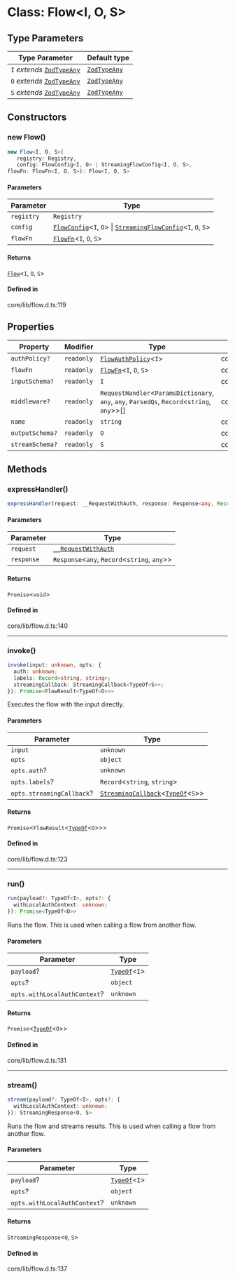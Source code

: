 # Class: Flow\<I, O, S\>

## Type Parameters

| Type Parameter | Default type |
| ------ | ------ |
| `I` *extends* [`ZodTypeAny`](../namespaces/z/type-aliases/ZodTypeAny.md) | [`ZodTypeAny`](../namespaces/z/type-aliases/ZodTypeAny.md) |
| `O` *extends* [`ZodTypeAny`](../namespaces/z/type-aliases/ZodTypeAny.md) | [`ZodTypeAny`](../namespaces/z/type-aliases/ZodTypeAny.md) |
| `S` *extends* [`ZodTypeAny`](../namespaces/z/type-aliases/ZodTypeAny.md) | [`ZodTypeAny`](../namespaces/z/type-aliases/ZodTypeAny.md) |

## Constructors

### new Flow()

```ts
new Flow<I, O, S>(
   registry: Registry, 
   config: FlowConfig<I, O> | StreamingFlowConfig<I, O, S>, 
flowFn: FlowFn<I, O, S>): Flow<I, O, S>
```

#### Parameters

| Parameter | Type |
| ------ | ------ |
| `registry` | `Registry` |
| `config` | [`FlowConfig`](../interfaces/FlowConfig.md)\<`I`, `O`\> \| [`StreamingFlowConfig`](../interfaces/StreamingFlowConfig.md)\<`I`, `O`, `S`\> |
| `flowFn` | [`FlowFn`](../type-aliases/FlowFn.md)\<`I`, `O`, `S`\> |

#### Returns

[`Flow`](Flow.md)\<`I`, `O`, `S`\>

#### Defined in

core/lib/flow.d.ts:119

## Properties

| Property | Modifier | Type | Defined in |
| ------ | ------ | ------ | ------ |
| `authPolicy?` | `readonly` | [`FlowAuthPolicy`](../interfaces/FlowAuthPolicy.md)\<`I`\> | core/lib/flow.d.ts:116 |
| `flowFn` | `readonly` | [`FlowFn`](../type-aliases/FlowFn.md)\<`I`, `O`, `S`\> | core/lib/flow.d.ts:118 |
| `inputSchema?` | `readonly` | `I` | core/lib/flow.d.ts:113 |
| `middleware?` | `readonly` | `RequestHandler`\<`ParamsDictionary`, `any`, `any`, `ParsedQs`, `Record`\<`string`, `any`\>\>[] | core/lib/flow.d.ts:117 |
| `name` | `readonly` | `string` | core/lib/flow.d.ts:112 |
| `outputSchema?` | `readonly` | `O` | core/lib/flow.d.ts:114 |
| `streamSchema?` | `readonly` | `S` | core/lib/flow.d.ts:115 |

## Methods

### expressHandler()

```ts
expressHandler(request: __RequestWithAuth, response: Response<any, Record<string, any>>): Promise<void>
```

#### Parameters

| Parameter | Type |
| ------ | ------ |
| `request` | [`__RequestWithAuth`](../interfaces/RequestWithAuth.md) |
| `response` | `Response`\<`any`, `Record`\<`string`, `any`\>\> |

#### Returns

`Promise`\<`void`\>

#### Defined in

core/lib/flow.d.ts:140

***

### invoke()

```ts
invoke(input: unknown, opts: {
  auth: unknown;
  labels: Record<string, string>;
  streamingCallback: StreamingCallback<TypeOf<S>>;
}): Promise<FlowResult<TypeOf<O>>>
```

Executes the flow with the input directly.

#### Parameters

| Parameter | Type |
| ------ | ------ |
| `input` | `unknown` |
| `opts` | `object` |
| `opts.auth`? | `unknown` |
| `opts.labels`? | `Record`\<`string`, `string`\> |
| `opts.streamingCallback`? | [`StreamingCallback`](../type-aliases/StreamingCallback.md)\<[`TypeOf`](../namespaces/z/type-aliases/TypeOf.md)\<`S`\>\> |

#### Returns

`Promise`\<`FlowResult`\<[`TypeOf`](../namespaces/z/type-aliases/TypeOf.md)\<`O`\>\>\>

#### Defined in

core/lib/flow.d.ts:123

***

### run()

```ts
run(payload?: TypeOf<I>, opts?: {
  withLocalAuthContext: unknown;
}): Promise<TypeOf<O>>
```

Runs the flow. This is used when calling a flow from another flow.

#### Parameters

| Parameter | Type |
| ------ | ------ |
| `payload`? | [`TypeOf`](../namespaces/z/type-aliases/TypeOf.md)\<`I`\> |
| `opts`? | `object` |
| `opts.withLocalAuthContext`? | `unknown` |

#### Returns

`Promise`\<[`TypeOf`](../namespaces/z/type-aliases/TypeOf.md)\<`O`\>\>

#### Defined in

core/lib/flow.d.ts:131

***

### stream()

```ts
stream(payload?: TypeOf<I>, opts?: {
  withLocalAuthContext: unknown;
}): StreamingResponse<O, S>
```

Runs the flow and streams results. This is used when calling a flow from another flow.

#### Parameters

| Parameter | Type |
| ------ | ------ |
| `payload`? | [`TypeOf`](../namespaces/z/type-aliases/TypeOf.md)\<`I`\> |
| `opts`? | `object` |
| `opts.withLocalAuthContext`? | `unknown` |

#### Returns

`StreamingResponse`\<`O`, `S`\>

#### Defined in

core/lib/flow.d.ts:137

